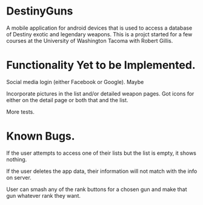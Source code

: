 # DestinyGuns
A mobile application for android devices that is used to access a database of Destiny exotic and 
legendary weapons. This is a projct started for a few courses at the University of Washington 
Tacoma with Robert Gillis.

# Functionality Yet to be Implemented.

Social media login (either Facebook or Google). Maybe

Incorporate pictures in the list and/or detailed weapon pages.
    Got icons for either on the detail page or both that and the list.

More tests.

# Known Bugs.

If the user attempts to access one of their lists but the list is empty, it shows nothing.

If the user deletes the app data, their information will not match with the info on server.

User can smash any of the rank buttons for a chosen gun and make that gun whatever rank they want.